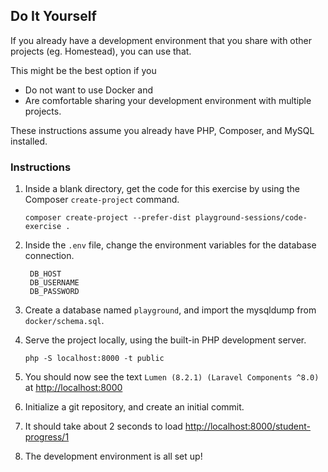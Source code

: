 ## Do It Yourself

If you already have a development environment that you share with other projects (eg. Homestead), you can use that.

This might be the best option if you
- Do not want to use Docker and
- Are comfortable sharing your development environment with multiple projects.
  
These instructions assume you already have PHP, Composer, and MySQL installed.

### Instructions

1. Inside a blank directory, get the code for this exercise by using the Composer `create-project` command.
   ```
   composer create-project --prefer-dist playground-sessions/code-exercise .   
   ```

1. Inside the `.env` file, change the environment variables for the database connection.
   ```
    DB_HOST
    DB_USERNAME
    DB_PASSWORD
   ```

1. Create a database named `playground`, and import the mysqldump from `docker/schema.sql`.

1. Serve the project locally, using the built-in PHP development server.
   ```
   php -S localhost:8000 -t public
   ```
   
1. You should now see the text `Lumen (8.2.1) (Laravel Components ^8.0)` at [http://localhost:8000](http://localhost:8000)

1. Initialize a git repository, and create an initial commit.

1. It should take about 2 seconds to load [http://localhost:8000/student-progress/1](http://localhost:8000/student-progress/1)

1. The development environment is all set up!
